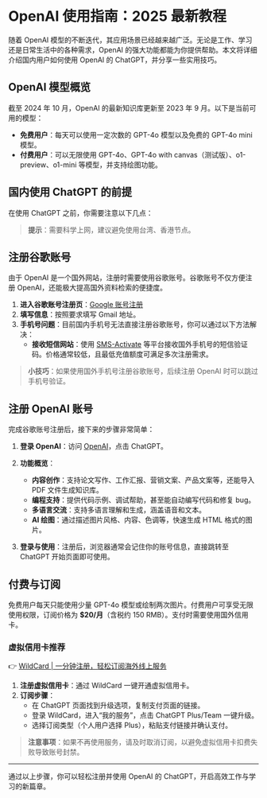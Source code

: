 # OpenAI 使用指南：2025 最新教程

随着 OpenAI 模型的不断迭代，其应用场景已经越来越广泛。无论是工作、学习还是日常生活中的各种需求，OpenAI 的强大功能都能为你提供帮助。本文将详细介绍国内用户如何使用 OpenAI 的 ChatGPT，并分享一些实用技巧。

## OpenAI 模型概览

截至 2024 年 10 月，OpenAI 的最新知识库更新至 2023 年 9 月。以下是当前可用的模型：

- **免费用户**：每天可以使用一定次数的 GPT-4o 模型以及免费的 GPT-4o mini 模型。
- **付费用户**：可以无限使用 GPT-4o、GPT-4o with canvas（测试版）、o1-preview、o1-mini 等模型，并支持绘图功能。

## 国内使用 ChatGPT 的前提

在使用 ChatGPT 之前，你需要注意以下几点：

> **提示**：需要科学上网，建议避免使用台湾、香港节点。

## 注册谷歌账号

由于 OpenAI 是一个国外网站，注册时需要使用谷歌账号。谷歌账号不仅方便注册 OpenAI，还能极大提高国外资料检索的便捷度。

1. **进入谷歌账号注册页**：[Google 账号注册](https://www.google.com/intl/zh-CN/account/about/)
2. **填写信息**：按照要求填写 Gmail 地址。
3. **手机号问题**：目前国内手机号无法直接注册谷歌账号，你可以通过以下方法解决：
   - **接收短信网站**：使用 [SMS-Activate](https://sms-activate.guru/en) 等平台接收国外手机号的短信验证码。价格通常较低，且最低充值额度可满足多次注册需求。

> **小技巧**：如果使用国外手机号注册谷歌账号，后续注册 OpenAI 时可以跳过手机号验证。

## 注册 OpenAI 账号

完成谷歌账号注册后，接下来的步骤非常简单：

1. **登录 OpenAI**：访问 [OpenAI](https://openai.com/)，点击 ChatGPT。
2. **功能概览**：
   - **内容创作**：支持论文写作、工作汇报、营销文案、产品文案等，还能导入 PDF 文件生成知识库。
   - **编程支持**：提供代码示例、调试帮助，甚至能自动编写代码和修复 bug。
   - **多语言交流**：支持多语言理解和生成，涵盖语音和文本。
   - **AI 绘图**：通过描述图片风格、内容、色调等，快速生成 HTML 格式的图片。

3. **登录与使用**：注册后，浏览器通常会记住你的账号信息，直接跳转至 ChatGPT 开始页面即可使用。

## 付费与订阅

免费用户每天只能使用少量 GPT-4o 模型或绘制两次图片。付费用户可享受无限使用权限，订阅价格为 **$20/月**（含税约 150 RMB）。支付时需要使用国外信用卡。

### 虚拟信用卡推荐

👉 [WildCard | 一分钟注册，轻松订阅海外线上服务](https://bbtdd.com/WildCard)

1. **注册虚拟信用卡**：通过 WildCard 一键开通虚拟信用卡。
2. **订阅步骤**：
   - 在 ChatGPT 页面找到升级选项，复制支付页面的链接。
   - 登录 WildCard，进入“我的服务”，点击 ChatGPT Plus/Team 一键升级。
   - 选择订阅类型（个人用户选择 Plus），粘贴支付链接并确认支付。

> **注意事项**：如果不再使用服务，请及时取消订阅，以避免虚拟信用卡扣费失败导致账号封禁。

---

通过以上步骤，你可以轻松注册并使用 OpenAI 的 ChatGPT，开启高效工作与学习的新篇章。